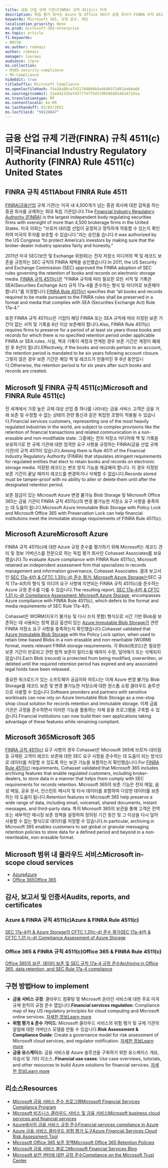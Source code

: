 ```yaml
---
title: 금융 산업 규제 기관(FINRA) 규칙 4511(c) 미국
description: 독립 평가 회사는 Azure 및 Office 365가 금융 회사가 FINRA 규칙 4511 레코드 보존 및 변경 불가능한 저장소 요구 사항을 충족하는 데 도움이 될 수 있는 것으로 확인했습니다.
keywords: Microsoft 365, 규정 준수, 제안
localization_priority: None
ms.prod: microsoft-365-enterprise
ms.topic: article
f1.keywords:
- NOCSH
ms.author: robmazz
author: robmazz
manager: laurawi
audience: itpro
ms.collection:
- M365-security-compliance
- MS-Compliance
hideEdit: true
titleSuffix: Microsoft Compliance
ms.openlocfilehash: f4a26a88ca742178d894b5e46d0372d91babba66
ms.sourcegitcommit: 21ed42335efd37774ff5d17d9586d5546147241a
ms.translationtype: MT
ms.contentlocale: ko-KR
ms.lasthandoff: 02/05/2021
ms.locfileid: "50120847"
---
```

# <a name="financial-industry-regulatory-authority-finra-rule-4511c-united-states"></a><span data-ttu-id="c1d0d-104">금융 산업 규제 기관(FINRA) 규칙 4511(c) 미국</span><span class="sxs-lookup"><span data-stu-id="c1d0d-104">Financial Industry Regulatory Authority (FINRA) Rule 4511(c) United States</span></span>

## <a name="about-finra-rule-4511"></a><span data-ttu-id="c1d0d-105">FINRA 규칙 4511</span><span class="sxs-lookup"><span data-stu-id="c1d0d-105">About FINRA Rule 4511</span></span>

<span data-ttu-id="c1d0d-106">[FINRA(금융산업](https://www.finra.org/#/) 규제 기관)는 미국 내 4,500개가 넘는 증권 회사에 대한 감독을 하는 증권 회사를 규제하는 최대 독립 기관입니다.</span><span class="sxs-lookup"><span data-stu-id="c1d0d-106">The [Financial Industry Regulatory Authority (FINRA)](https://www.finra.org/#/) is the largest independent body regulating securities firms with oversight of more than 4,500 brokerage firms in the United States.</span></span> <span data-ttu-id="c1d0d-107">미국 의회는 "브로커 대리점 산업이 공정하고 정직하게 작동할 수 있는지 확인하여 미국의 투자를 보호할 수 있습니다."라는 승인을 습니다.</span><span class="sxs-lookup"><span data-stu-id="c1d0d-107">It was authorized by the US Congress “to protect America’s investors by making sure that the broker-dealer industry operates fairly and honestly.”</span></span>

<span data-ttu-id="c1d0d-108">2011년 미국 SEC(보안 및 Exchange 위원회)는 전자 저장소 미디어의 책 및 레코드 보존을 규정하는 SEC 규칙의 FINRA 채택을 승인했습니다.</span><span class="sxs-lookup"><span data-stu-id="c1d0d-108">In 2011, the US Security and Exchange Commission (SEC) approved the FINRA adoption of SEC rules governing the retention of books and records on electronic storage media.</span></span> <span data-ttu-id="c1d0d-109">[FINRA 규칙 4511(c)은](https://www.finra.org/sites/default/files/NoticeDocument/p123548.pdf) "FINRA 규칙에 따라 필요한 모든 서적 및 기록은 SEA(Securities Exchange Act) 규칙 17a-4를 준수하는 형식 및 미디어로 보존해야 합니다."를 지정합니다.</span><span class="sxs-lookup"><span data-stu-id="c1d0d-109">[FINRA Rule 4511(c)](https://www.finra.org/sites/default/files/NoticeDocument/p123548.pdf) specifies that “all books and records required to be made pursuant to the FINRA rules shall be preserved in a format and media that complies with SEA (Securities Exchange Act) Rule 17a-4.”</span></span>

<span data-ttu-id="c1d0d-110">또한 FINRA 규칙 4511(c)은 기업이 해당 FINRA 또는 SEA 규칙에 따라 지정된 보존 기간이 없는 서적 및 기록을 6년 이상 보존해야 합니다.</span><span class="sxs-lookup"><span data-stu-id="c1d0d-110">Also, FINRA Rule 4511(c) requires firms to preserve for a period of at least six years those books and records for which there is no specified retention period under applicable FINRA or SEA rules.</span></span> <span data-ttu-id="c1d0d-111">사실, 책과 기록이 계정과 연계된 경우 보존 기간은 계정이 폐쇄된 후 6년이 됩니다.</span><span class="sxs-lookup"><span data-stu-id="c1d0d-111">Effectively, if the books and records pertain to an account, the retention period is mandated to be six years following account closure.</span></span> <span data-ttu-id="c1d0d-112">그렇지 않은 경우 보존 기간은 해당 책 및 레코드가 만들어진 후 6년 동안입니다.</span><span class="sxs-lookup"><span data-stu-id="c1d0d-112">Otherwise, the retention period is for six years after such books and records are created.</span></span>

## <a name="microsoft-and-finra-rule-4511c"></a><span data-ttu-id="c1d0d-113">Microsoft 및 FINRA 규칙 4511(c)</span><span class="sxs-lookup"><span data-stu-id="c1d0d-113">Microsoft and FINRA Rule 4511(c)</span></span>

<span data-ttu-id="c1d0d-114">전 세계에서 가장 높은 규제 대상 산업 중 하나를 나타내는 금융 서비스 고객은 금융 거래 보존 및 수정할 수 없는 상태의 관련 통신과 같은 복잡한 조항이 적용될 수 있습니다.</span><span class="sxs-lookup"><span data-stu-id="c1d0d-114">Financial services customers, representing one of the most heavily regulated industries in the world, are subject to complex provisions like the retention of financial transactions and related communication in a non-erasable and non-modifiable state.</span></span> <span data-ttu-id="c1d0d-115">그중에는 전자 저장소 미디어에 책 및 기록을 보유하기로 한 규제 기관에 대한 엄격한 요구 사항을 규정하는 FINRA(금융 산업 규제 기관)의 규칙 4511이 있습니다.</span><span class="sxs-lookup"><span data-stu-id="c1d0d-115">Among them is Rule 4511 of the Financial Industry Regulatory Authority (FINRA) that stipulates stringent requirements for regulated entities that elect to retain books and records on electronic storage media.</span></span> <span data-ttu-id="c1d0d-116">저장된 레코드는 변조 방지 기능을 제공해야 합니다. 이 경우 지정된 보존 기간이 끝날 때까지 레코드를 변경하거나 삭제할 수 없습니다.</span><span class="sxs-lookup"><span data-stu-id="c1d0d-116">Records stored must be tamper-proof with no ability to alter or delete them until after the designated retention period.</span></span>

<span data-ttu-id="c1d0d-117">보존 잠금이 있는 Microsoft Azure 변경 불가능 Blob Storage 및 Microsoft Office 365는 금융 기관이 FINRA 규칙 4511(c)의 변경 불가능한 저장소 요구 사항을 충족하는 데 도움이 됩니다.</span><span class="sxs-lookup"><span data-stu-id="c1d0d-117">Microsoft Azure Immutable Blob Storage with Policy Lock and Microsoft Office 365 with Preservation Lock can help financial institutions meet the immutable storage requirements of FINRA Rule 4511(c).</span></span>

## <a name="microsoft-azure"></a><span data-ttu-id="c1d0d-118">Microsoft Azure</span><span class="sxs-lookup"><span data-stu-id="c1d0d-118">Microsoft Azure</span></span>

<span data-ttu-id="c1d0d-119">FINRA 규칙 4511(c)에 대한 Azure 규정 준수를 평가하기 위해 Microsoft는 레코드 관리 및 정보 거버넌스를 전문으로 하는 독립 평가 회사인 Cohasset Associates를 보유했습니다.</span><span class="sxs-lookup"><span data-stu-id="c1d0d-119">To evaluate Azure compliance with FINRA Rule 4511(c), Microsoft retained an independent assessment firm that specializes in records management and information governance, Cohasset Associates.</span></span> <span data-ttu-id="c1d0d-120">결과 보고서인 [SEC 17a-4(f) & CFTC 1.31(c-d) 준수 평가: Microsoft Azure Storage는](https://servicetrust.microsoft.com/ViewPage/MSComplianceGuide?command=Download&downloadType=Document&downloadId=19b08fd4-d276-43e8-9461-715981d0ea20&docTab=4ce99610-c9c0-11e7-8c2c-f908a777fa4d_GRC_Assessment_Reports)SEC 규칙 17a-4(f)의 형식 및 미디어 요구 사항에 지연되는 FINRA 규칙 4511(c)을 준수하는 Azure 규정 준수를 다룰 수 있습니다.</span><span class="sxs-lookup"><span data-stu-id="c1d0d-120">The resulting report, [SEC 17a-4(f) & CFTC 1.31 (c-d) Compliance Assessment: Microsoft Azure Storage](https://servicetrust.microsoft.com/ViewPage/MSComplianceGuide?command=Download&downloadType=Document&downloadId=19b08fd4-d276-43e8-9461-715981d0ea20&docTab=4ce99610-c9c0-11e7-8c2c-f908a777fa4d_GRC_Assessment_Reports), encompasses Azure compliance with FINRA Rule 4511(c), which defers to the format and media requirements of SEC Rule 17a-4(f).</span></span>

<span data-ttu-id="c1d0d-121">Cohasset은 WORM(지우기 불가능 및 다시 쓰지 못함) 형식으로 시간 기반 Blob을 보존하는 데 사용되는 정책 잠금 옵션이 있는 [Azure Immutable Blob Storage가](/azure/storage/blobs/storage-blob-immutable-storage) 관련 FINRA 저장소 요구 사항을 충족하는지 확인했습니다.</span><span class="sxs-lookup"><span data-stu-id="c1d0d-121">Cohasset validated that [Azure Immutable Blob Storage](/azure/storage/blobs/storage-blob-immutable-storage) with the Policy Lock option, when used to retain time-based Blobs in a non-erasable and non-rewritable (WORM) format, meets relevant FINRA storage requirements.</span></span> <span data-ttu-id="c1d0d-122">각 Blob(레코드)은 필요한 보존 기간이 만료되고 관련 법적 보존이 릴리스될 때까지 수정, 덮어매기 또는 삭제되지 않습니다.</span><span class="sxs-lookup"><span data-stu-id="c1d0d-122">Each Blob (record) is protected from being modified, overwritten, or deleted until the required retention period has expired and any associated legal holds have been released.</span></span>

<span data-ttu-id="c1d0d-123">중요한 워크로드가 있는 소프트웨어 공급자와 파트너는 이제 Azure 변경 불가능 Blob Storage를 레코드 보존 및 변경 불가능한 저장소에 대한 원스톱 쇼핑 클라우드 솔루션으로 사용할 수 있습니다.</span><span class="sxs-lookup"><span data-stu-id="c1d0d-123">Software providers and partners with sensitive workloads can now rely on Azure Immutable Blob Storage as a one-stop shop cloud solution for records retention and immutable storage.</span></span> <span data-ttu-id="c1d0d-124">이제 금융 기관은 규정을 준수하면서 이러한 기능을 활용하는 자체 응용 프로그램을 구축할 수 있습니다.</span><span class="sxs-lookup"><span data-stu-id="c1d0d-124">Financial institutions can now build their own applications taking advantage of these features while remaining compliant.</span></span>

## <a name="microsoft-365"></a><span data-ttu-id="c1d0d-125">Microsoft 365</span><span class="sxs-lookup"><span data-stu-id="c1d0d-125">Microsoft 365</span></span>

<span data-ttu-id="c1d0d-126">[FINRA 규칙 4511(c)](/microsoft-365/compliance/retention-regulatory-requirements#sec-17a-4f-finra-4511c-and-cftc-131c-d) 요구 사항의 경우 Cohasset은 Microsoft 365에 브로커-대리점 등 규제된 고객이 레코드 보존에 대한 SEC 요구 사항을 준수하는 데 도움이 되는 방식으로 데이터를 저장할 수 있도록 하는 보관 기능을 포함하는지 확인했습니다.</span><span class="sxs-lookup"><span data-stu-id="c1d0d-126">For [FINRA Rule 4511(c)](/microsoft-365/compliance/retention-regulatory-requirements#sec-17a-4f-finra-4511c-and-cftc-131c-d) requirements, Cohasset validated that Microsoft 365 includes archiving features that enable regulated customers, including broker-dealers, to store data in a manner that helps them comply with SEC requirements for records retention.</span></span> <span data-ttu-id="c1d0d-127">Microsoft 365의 보존 기능은 전자 메일, 음성 메일, 공유 문서, 인스턴트 메시지 및 타사 데이터를 포함하여 다양한 데이터를 보존하는 데 도움이 됩니다.</span><span class="sxs-lookup"><span data-stu-id="c1d0d-127">Retention features in Microsoft 365 help preserve a wide range of data, including email, voicemail, shared documents, instant messages, and third-party data.</span></span> <span data-ttu-id="c1d0d-128">특히 Microsoft 365의 보관을 통해 고객은 전역 또는 세부적인 메시징 보존 정책을 설정하여 정의된 기간 동안 및 그 이상을 다시 덮어 사용할 수 없는 형식으로 데이터를 저장할 수 있습니다.</span><span class="sxs-lookup"><span data-stu-id="c1d0d-128">In particular, archiving in Microsoft 365 enables customers to set global or granular messaging retention policies to store data for a defined period and beyond in a non-rewriteable, non-erasable format.</span></span>

## <a name="microsoft-in-scope-cloud-services"></a><span data-ttu-id="c1d0d-129">Microsoft 범위 내 클라우드 서비스</span><span class="sxs-lookup"><span data-stu-id="c1d0d-129">Microsoft in-scope cloud services</span></span>

- [<span data-ttu-id="c1d0d-130">Azure</span><span class="sxs-lookup"><span data-stu-id="c1d0d-130">Azure</span></span>](https://gallery.technet.microsoft.com/Overview-of-Azure-c1be3942)
- [<span data-ttu-id="c1d0d-131">Office 365</span><span class="sxs-lookup"><span data-stu-id="c1d0d-131">Office 365</span></span>](https://aka.ms/Office365ComplianceOfferings)

## <a name="audits-reports-and-certificates"></a><span data-ttu-id="c1d0d-132">감사, 보고서 및 인증서</span><span class="sxs-lookup"><span data-stu-id="c1d0d-132">Audits, reports, and certificates</span></span>

### <a name="azure--finra-rule-4511c"></a><span data-ttu-id="c1d0d-133">Azure & FINRA 규칙 4511(c)</span><span class="sxs-lookup"><span data-stu-id="c1d0d-133">Azure & FINRA Rule 4511(c)</span></span>

[<span data-ttu-id="c1d0d-134">SEC 17a-4(f) & Azure Storage의 CFTC 1.31(c-d) 준수 평가</span><span class="sxs-lookup"><span data-stu-id="c1d0d-134">SEC 17a-4(f) & CFTC 1.31 (c-d) Compliance Assessment of Azure Storage</span></span>](https://servicetrust.microsoft.com/ViewPage/MSComplianceGuide?command=Download&downloadType=Document&downloadId=19b08fd4-d276-43e8-9461-715981d0ea20&docTab=4ce99610-c9c0-11e7-8c2c-f908a777fa4d_GRC_Assessment_Reports)

### <a name="office-365--finra-rule-4511c"></a><span data-ttu-id="c1d0d-135">Office 365 & FINRA 규칙 4511(c)</span><span class="sxs-lookup"><span data-stu-id="c1d0d-135">Office 365 & FINRA Rule 4511(c)</span></span>

[<span data-ttu-id="c1d0d-136">Office 365의 보관, 데이터 보존 및 SEC 규칙 17a-4 규정 준수</span><span class="sxs-lookup"><span data-stu-id="c1d0d-136">Archiving in Office 365, data retention, and SEC Rule 17a-4 compliance</span></span>](https://www.microsoft.com/microsoft-365/blog/2015/11/10/office-365-exchange-online-archiving-now-meets-sec-rule-17a-4-requirements/)

## <a name="how-to-implement"></a><span data-ttu-id="c1d0d-137">구현 방법</span><span class="sxs-lookup"><span data-stu-id="c1d0d-137">How to implement</span></span>

- <span data-ttu-id="c1d0d-138">**금융 서비스 규정**: 클라우드 컴퓨팅 및 Microsoft 온라인 서비스에 대한 주요 미국 규제 원칙의 규정 준수 맵입니다.</span><span class="sxs-lookup"><span data-stu-id="c1d0d-138">**Financial services regulation**: Compliance map of key US regulatory principles for cloud computing and Microsoft online services.</span></span> [<span data-ttu-id="c1d0d-139">자세한 정보</span><span class="sxs-lookup"><span data-stu-id="c1d0d-139">Learn more</span></span>](https://servicetrust.microsoft.com/ViewPage/TrustDocuments?command=Download&downloadType=Document&downloadId=5b483567-00b0-4d86-96ae-ee887dadb61c&docTab=6d000410-c9e9-11e7-9a91-892aae8839ad_Compliance_Guides)
- <span data-ttu-id="c1d0d-140">**위험 평가 & 준수 가이드**: Microsoft 클라우드 서비스의 위험 평가 및 규제 기관의 알림에 대한 거버넌스 모델을 만들 수 있습니다.</span><span class="sxs-lookup"><span data-stu-id="c1d0d-140">**Risk Assessment & Compliance Guide**: Create a governance model for risk assessment of Microsoft cloud services, and regulator notification.</span></span> [<span data-ttu-id="c1d0d-141">자세한 정보</span><span class="sxs-lookup"><span data-stu-id="c1d0d-141">Learn more</span></span>](https://servicetrust.microsoft.com/ViewPage/TrustDocuments?command=Download&downloadType=Document&downloadId=edee9b14-3661-4a16-ba83-c35caf672bd7&docTab=6d000410-c9e9-11e7-9a91-892aae8839ad_FAQ_and_White_Papers)
- <span data-ttu-id="c1d0d-142">**금융 유스케이스**: 금융 서비스용 Azure 솔루션을 구축하기 위한 유스케이스 개요, 자습서 및 기타 리소스..</span><span class="sxs-lookup"><span data-stu-id="c1d0d-142">**Financial use cases**: Use case overviews, tutorials, and other resources to build Azure solutions for financial services.</span></span> [<span data-ttu-id="c1d0d-143">자세한 정보</span><span class="sxs-lookup"><span data-stu-id="c1d0d-143">Learn more</span></span>](/azure/industry/financial/)

## <a name="resources"></a><span data-ttu-id="c1d0d-144">리소스</span><span class="sxs-lookup"><span data-stu-id="c1d0d-144">Resources</span></span>

- <span data-ttu-id="c1d0d-145">[Microsoft 금융 서비스 준수 프로그램](https://download.microsoft.com/download/6/4/7/64707E3E-6D3E-45D0-8207-A0EA3201B4A6/Microsoft%20Cloud%20-%20Financial%20Services%20Compliance%20Program%20\(Print\).pdf)</span><span class="sxs-lookup"><span data-stu-id="c1d0d-145">[Microsoft Financial Services Compliance Program](https://download.microsoft.com/download/6/4/7/64707E3E-6D3E-45D0-8207-A0EA3201B4A6/Microsoft%20Cloud%20-%20Financial%20Services%20Compliance%20Program%20\(Print\).pdf)</span></span>
- [<span data-ttu-id="c1d0d-146">Microsoft 비즈니스 클라우드 서비스 및 금융 서비스</span><span class="sxs-lookup"><span data-stu-id="c1d0d-146">Microsoft business cloud services and financial services</span></span>](https://servicetrust.microsoft.com/viewpage/financialservicesoverview)
- [<span data-ttu-id="c1d0d-147">Azure에서의 금융 서비스 규정 준수</span><span class="sxs-lookup"><span data-stu-id="c1d0d-147">Financial services compliance in Azure</span></span>](https://azure.microsoft.com/resources/videos/azurecon-2015-financial-services-compliance-in-azure/)
- [<span data-ttu-id="c1d0d-148">Azure 금융 서비스 클라우드 위험 평가 도구</span><span class="sxs-lookup"><span data-stu-id="c1d0d-148">Azure Financial Services Cloud Risk Assessment Tool</span></span>](https://servicetrust.microsoft.com/ViewPage/FFIECBlueprint?command=Download&downloadType=Document&downloadId=079a1973-711a-428f-9312-9ddd290cff7b&docTab=c726d5c0-2d1e-11e8-a485-57140ec19669_PaaS)
- [<span data-ttu-id="c1d0d-149">Microsoft Office 365 보존 정책</span><span class="sxs-lookup"><span data-stu-id="c1d0d-149">Microsoft Office 365 Retention Policies</span></span>](/office365/securitycompliance/retention-policies)
- [<span data-ttu-id="c1d0d-150">Microsoft 금융 서비스 블로그</span><span class="sxs-lookup"><span data-stu-id="c1d0d-150">Microsoft Financial Services Blog</span></span>](https://techcommunity.microsoft.com/t5/Financial-Services-Blog/bg-p/FinancialServicesBlog)
- [<span data-ttu-id="c1d0d-151">Microsoft 보안 센터에 대한 규정 준수</span><span class="sxs-lookup"><span data-stu-id="c1d0d-151">Compliance on the Microsoft Trust Center</span></span>](https://www.microsoft.com/trust-center/compliance/compliance-overview)
